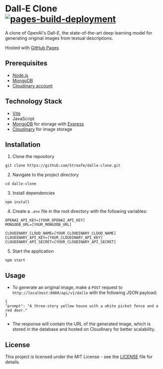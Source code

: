 # Dall-E Clone [![pages-build-deployment](https://github.com/Streafe/dalle-clone/actions/workflows/pages/pages-build-deployment/badge.svg?branch=gh-pages)](https://github.com/Streafe/dalle-clone/actions/workflows/pages/pages-build-deployment)

A clone of OpenAI's Dall-E, the state-of-the-art deep learning model for generating original images from textual descriptions.

Hosted with [GitHub Pages](https://streafe.github.io/dalle-clone/)

## Prerequisites

- [Node.js](https://nodejs.org/en/download/)
- [MongoDB](https://docs.mongodb.com/manual/installation/)
- [Cloudinary account](https://cloudinary.com/signup)

## Technology Stack

- [Vite](https://github.com/vitejs/vite)
- JavaScript
- [MongoDB](https://www.mongodb.com/) for storage with [Express](https://expressjs.com/)
- [Cloudinary](https://cloudinary.com/) for image storage

## Installation

1. Clone the repository

```
git clone https://github.com/Streafe/dalle-clone.git
```

2. Navigate to the project directory

```
cd dalle-clone
```

3. Install dependencies

```
npm install
```

4. Create a `.env` file in the root directory with the following variables:

```
OPENAI_API_KEY=[YOUR_OPENAI_API_KEY]
MONGODB_URL=[YOUR_MONGODB_URL]

CLOUDINARY_CLOUD_NAME=[YOUR_CLOUDINARY_CLOUD_NAME]
CLOUDINARY_API_KEY=[YOUR_CLOUDINARY_API_KEY]
CLOUDINARY_API_SECRET=[YOUR_CLOUDINARY_API_SECRET]
```

5. Start the application

```
npm start
```

## Usage

- To generate an original image, make a `POST` request to `http://localhost:8080/api/v1/dalle` with the following JSON payload:

```
{
"prompt": "A three-story yellow house with a white picket fence and a red door."
}
```

- The response will contain the URL of the generated image, which is stored in the database and hosted on Cloudinary for better scalability.

## License

This project is licensed under the MIT License - see the [LICENSE](LICENSE) file for details.
